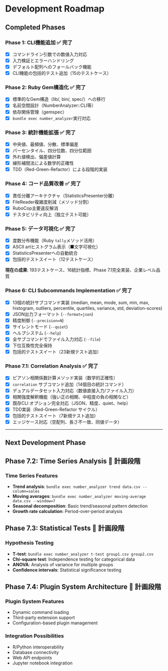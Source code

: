 # Development Roadmap

## Completed Phases

### Phase 1: CLI機能追加 ✅ 完了
- [x] コマンドライン引数での数値入力対応
- [x] 入力検証とエラーハンドリング
- [x] デフォルト配列へのフォールバック機能
- [x] CLI機能の包括的テスト追加（15のテストケース）

### Phase 2: Ruby Gem構造化 ✅ 完了
- [x] 標準的なGem構造（lib/, bin/, spec/）への移行
- [x] 名前空間設計（NumberAnalyzer::CLI等）
- [x] 依存関係管理（gemspec）
- [x] `bundle exec number_analyzer`実行対応

### Phase 3: 統計機能拡張 ✅ 完了
- [x] 中央値、最頻値、分散、標準偏差
- [x] パーセンタイル、四分位数、四分位範囲
- [x] 外れ値検出、偏差値計算
- [x] 線形補間法による数学的正確性
- [x] TDD（Red-Green-Refactor）による段階的実装

### Phase 4: コード品質改善 ✅ 完了
- [x] 責任分離アーキテクチャ（StatisticsPresenter分離）
- [x] FileReader複雑度削減（メソッド分割）
- [x] RuboCop主要違反解消
- [x] テスタビリティ向上（独立テスト可能）

### Phase 5: データ可視化 ✅ 完了
- [x] 度数分布機能（Ruby `tally`メソッド活用）
- [x] ASCII artヒストグラム表示（■文字可視化）
- [x] StatisticsPresenterへの自動統合
- [x] 包括的テストスイート（12テストケース）

**現在の成果**: 193テストケース、16統計指標、Phase 7.1完全実装、企業レベル品質

### Phase 6: CLI Subcommands Implementation ✅ 完了
- [x] 13個の統計サブコマンド実装 (median, mean, mode, sum, min, max, histogram, outliers, percentile, quartiles, variance, std, deviation-scores)
- [x] JSON出力フォーマット (`--format=json`)
- [x] 精度制御 (`--precision=N`)
- [x] サイレントモード (`--quiet`)
- [x] ヘルプシステム (`--help`)
- [x] 全サブコマンドでファイル入力対応 (`--file`)
- [x] 下位互換性完全保持
- [x] 包括的テストスイート（23新規テスト追加）

### Phase 7.1: Correlation Analysis ✅ 完了
- [x] ピアソン相関係数計算メソッド実装（数学的正確性）
- [x] `correlation` サブコマンド追加（14個目の統計コマンド）
- [x] デュアルデータセット入力対応（数値直接入力/ファイル入力）
- [x] 相関強度解釈機能（強い正の相関、中程度の負の相関など）
- [x] 既存CLI オプション完全対応（JSON、精度、quiet、help）
- [x] TDD実装（Red-Green-Refactor サイクル）
- [x] 包括的テストスイート（7新規テスト追加）
- [x] エッジケース対応（空配列、長さ不一致、同値データ）

---

## Next Development Phase

## Phase 7.2: Time Series Analysis 🔮 計画段階

### Time Series Features
- **Trend analysis**: `bundle exec number_analyzer trend data.csv --column=sales`
- **Moving averages**: `bundle exec number_analyzer moving-average data.csv --window=7`
- **Seasonal decomposition**: Basic trend/seasonal pattern detection
- **Growth rate calculation**: Period-over-period analysis

## Phase 7.3: Statistical Tests 🔮 計画段階

### Hypothesis Testing
- **T-test**: `bundle exec number_analyzer t-test group1.csv group2.csv`
- **Chi-square test**: Independence testing for categorical data
- **ANOVA**: Analysis of variance for multiple groups
- **Confidence intervals**: Statistical significance testing

## Phase 7.4: Plugin System Architecture 🔮 計画段階

### Plugin System Features
- Dynamic command loading
- Third-party extension support
- Configuration-based plugin management

### Integration Possibilities
- R/Python interoperability
- Database connectivity
- Web API endpoints
- Jupyter notebook integration